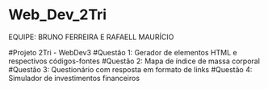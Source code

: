 # Web_Dev_2Tri
EQUIPE: BRUNO FERREIRA E RAFAELL MAURÍCIO

#Projeto 2Tri - WebDev3
#Questão 1: Gerador de elementos HTML e respectivos códigos-fontes
#Questão 2: Mapa de índice de massa corporal
#Questão 3: Questionário com resposta em formato de links
#Questão 4: Simulador de investimentos financeiros
